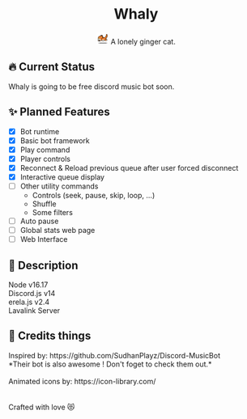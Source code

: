 <h1 align="center">Whaly</h1>
<p align="center"><img src="./cat-running.gif" width="24px" height="24px"/> A lonely ginger cat.</p>

<h2>🔥 Current Status</h2>

Whaly is going to be free discord music bot soon.

<h2>✨ Planned Features</h2>

- [X] Bot runtime <br/>
- [X] Basic bot framework<br/>
- [X] Play command<br/>
- [X] Player controls<br/>
- [X] Reconnect & Reload previous queue after user forced disconnect<br/>
- [X] Interactive queue display<br/>
- [ ] Other utility commands<br/>
    - Controls (seek, pause, skip, loop, ...)<br/>
    - Shuffle<br/>
    - Some filters<br/>
- [ ] Auto pause<br/>
- [ ] Global stats web page <br/>
- [ ] Web Interface <br/>

<h2>🧂 Description</h2>
Node v16.17<br/>
Discord.js v14<br/>
erela.js v2.4<br/>
Lavalink Server

<h2>🎨 Credits things</h2>
Inspired by: https://github.com/SudhanPlayz/Discord-MusicBot <br/>
*Their bot is also awesome ! Don't foget to check them out.*
<br/>
<br/>
Animated icons by: 
https://icon-library.com/

<br/>
<br/>
<br/>
Crafted with love 😻
